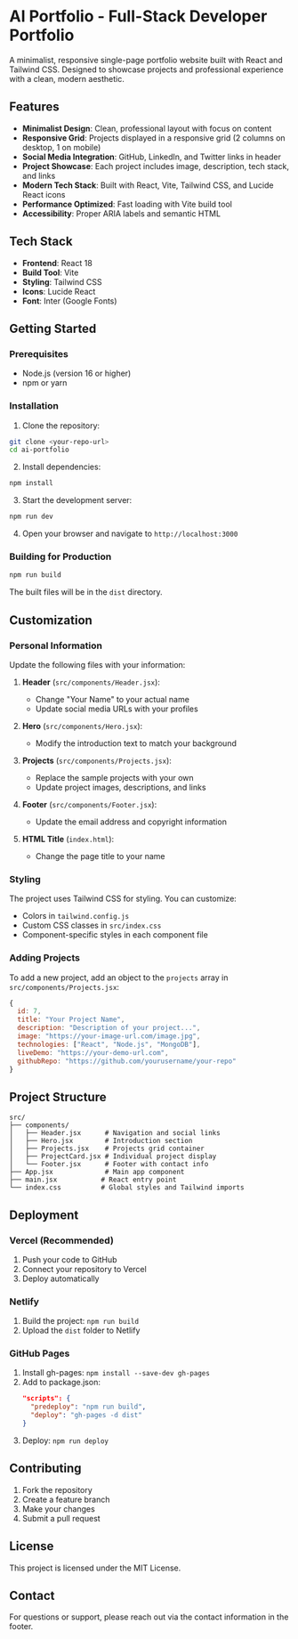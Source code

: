 # AI Portfolio - Full-Stack Developer Portfolio

A minimalist, responsive single-page portfolio website built with React and Tailwind CSS. Designed to showcase projects and professional experience with a clean, modern aesthetic.

## Features

- **Minimalist Design**: Clean, professional layout with focus on content
- **Responsive Grid**: Projects displayed in a responsive grid (2 columns on desktop, 1 on mobile)
- **Social Media Integration**: GitHub, LinkedIn, and Twitter links in header
- **Project Showcase**: Each project includes image, description, tech stack, and links
- **Modern Tech Stack**: Built with React, Vite, Tailwind CSS, and Lucide React icons
- **Performance Optimized**: Fast loading with Vite build tool
- **Accessibility**: Proper ARIA labels and semantic HTML

## Tech Stack

- **Frontend**: React 18
- **Build Tool**: Vite
- **Styling**: Tailwind CSS
- **Icons**: Lucide React
- **Font**: Inter (Google Fonts)

## Getting Started

### Prerequisites

- Node.js (version 16 or higher)
- npm or yarn

### Installation

1. Clone the repository:
```bash
git clone <your-repo-url>
cd ai-portfolio
```

2. Install dependencies:
```bash
npm install
```

3. Start the development server:
```bash
npm run dev
```

4. Open your browser and navigate to `http://localhost:3000`

### Building for Production

```bash
npm run build
```

The built files will be in the `dist` directory.

## Customization

### Personal Information

Update the following files with your information:

1. **Header** (`src/components/Header.jsx`):
   - Change "Your Name" to your actual name
   - Update social media URLs with your profiles

2. **Hero** (`src/components/Hero.jsx`):
   - Modify the introduction text to match your background

3. **Projects** (`src/components/Projects.jsx`):
   - Replace the sample projects with your own
   - Update project images, descriptions, and links

4. **Footer** (`src/components/Footer.jsx`):
   - Update the email address and copyright information

5. **HTML Title** (`index.html`):
   - Change the page title to your name

### Styling

The project uses Tailwind CSS for styling. You can customize:

- Colors in `tailwind.config.js`
- Custom CSS classes in `src/index.css`
- Component-specific styles in each component file

### Adding Projects

To add a new project, add an object to the `projects` array in `src/components/Projects.jsx`:

```javascript
{
  id: 7,
  title: "Your Project Name",
  description: "Description of your project...",
  image: "https://your-image-url.com/image.jpg",
  technologies: ["React", "Node.js", "MongoDB"],
  liveDemo: "https://your-demo-url.com",
  githubRepo: "https://github.com/yourusername/your-repo"
}
```

## Project Structure

```
src/
├── components/
│   ├── Header.jsx      # Navigation and social links
│   ├── Hero.jsx        # Introduction section
│   ├── Projects.jsx    # Projects grid container
│   ├── ProjectCard.jsx # Individual project display
│   └── Footer.jsx      # Footer with contact info
├── App.jsx             # Main app component
├── main.jsx           # React entry point
└── index.css          # Global styles and Tailwind imports
```

## Deployment

### Vercel (Recommended)

1. Push your code to GitHub
2. Connect your repository to Vercel
3. Deploy automatically

### Netlify

1. Build the project: `npm run build`
2. Upload the `dist` folder to Netlify

### GitHub Pages

1. Install gh-pages: `npm install --save-dev gh-pages`
2. Add to package.json:
   ```json
   "scripts": {
     "predeploy": "npm run build",
     "deploy": "gh-pages -d dist"
   }
   ```
3. Deploy: `npm run deploy`

## Contributing

1. Fork the repository
2. Create a feature branch
3. Make your changes
4. Submit a pull request

## License

This project is licensed under the MIT License.

## Contact

For questions or support, please reach out via the contact information in the footer.
